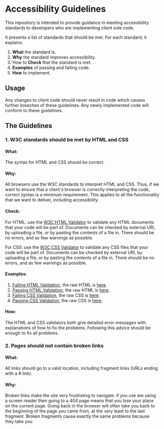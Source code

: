 # Accessibility Guidelines

This repository is intended to provide guidance in meeting accessibility standards to developers who are implementing 
client side code.

It presents a list of standards that should be met. For each standard, it explains:

1. **What** the standard is.
2. **Why** the standard improves accessibility.
3. How to **Check** that the standard is met.
4. **Examples** of passing and failing code.
5. **How** to implement.


## Usage

Any changes to client code should never result in code which causes further breaches of these guidelines.
Any newly implemented code will conform to these guidelines.


## The Guidelines

### 1. W3C standards should be met by HTML and CSS

#### What:

The syntax for HTML and CSS should be correct.


#### Why:

All browsers use the W3C standards to interpret HTML and CSS. Thus, if we want to ensure that a client's browser
is correctly interpreting the code, correct syntax is a minimum requirement. This applies to all the functionality
that we want to deliver, including accessibility.
  
  
#### Check:

For HTML: use the [W3C HTML Validator] to validate any HTML documents that your code will be part of. Documents can be 
checked by external URI, by uploading a file, or by pasting the contents of a file in. There should be no errors, and
as few warnings as possible.

For CSS: use the [W3C CSS Validator] to validate any CSS files that your code will be part of. Documents can be checked
 by external URI, by uploading a file, or by pasting the contents of a file in. There should be no errors, and as few
 warnings as possible.
 
 
#### Examples: 
 
1. [Failing HTML Validation], the raw HTML is [here][Failing HTML].
1. [Passing HTML Validation], the raw HTML is [here][Passing HTML].
1. [Failing CSS Validation], the raw CSS is [here][Failing CSS].
1. [Passing CSS Validation], the raw CSS is [here][Passing CSS].


#### How:

The HTML and CSS validators both give detailed error messages with explanations of how to fix the problems. Following
this advice should be enough to fix all problems.



### 2. Pages should not contain broken links

#### What:

All links should go to a valid location, including fragment links (URLs ending with a # link).


#### Why: 

Broken links make the site very frustrating to navigate: if you use are using a screen reader then going to a 404 page 
means that you lose your place on the current page. Going back in the browser will often take you back to the 
beginning of the page you came from, at the very least to the last fragment. Broken fragments cause exactly the same
problems because they take you 


<!-- REFERENCES -->
<!-- ======================================================================== -->
<!--                            VALIDATION                                    -->
<!-- ======================================================================== -->
[W3C HTML Validator]: http://validator.w3.org/
[W3C CSS Validator]: http://jigsaw.w3.org/css-validator/
[Failing HTML Validation]: http://validator.w3.org/check?uri=http%3A%2F%2Fandybry.github.io%2Faccessibility-guidelines%2Fexamples%2FW3C%2520standards%2520should%2520be%2520met%2520by%2520HTML%2520and%2520CSS%2Ffailing.html&charset=%28detect+automatically%29&doctype=Inline&group=0
[Failing HTML]: https://raw.githubusercontent.com/andybry/accessibility-guidelines/gh-pages/examples/W3C%20standards%20should%20be%20met%20by%20HTML%20and%20CSS/failing.html
[Passing HTML Validation]: http://validator.w3.org/check?uri=http%3A%2F%2Fandybry.github.io%2Faccessibility-guidelines%2Fexamples%2FW3C%2520standards%2520should%2520be%2520met%2520by%2520HTML%2520and%2520CSS%2Fpassing.html&charset=%28detect+automatically%29&doctype=Inline&group=0
[Passing HTML]: https://raw.githubusercontent.com/andybry/accessibility-guidelines/gh-pages/examples/W3C%20standards%20should%20be%20met%20by%20HTML%20and%20CSS/passing.html
[Failing CSS Validation]: http://jigsaw.w3.org/css-validator/validator?uri=http%3A%2F%2Fandybry.github.io%2Faccessibility-guidelines%2Fexamples%2FW3C%2520standards%2520should%2520be%2520met%2520by%2520HTML%2520and%2520CSS%2Ffailing.css&profile=css3&usermedium=all&warning=1&vextwarning=&lang=en
[Failing CSS]: http://andybry.github.io/accessibility-guidelines/examples/W3C%20standards%20should%20be%20met%20by%20HTML%20and%20CSS/failing.css
[Passing CSS Validation]: http://jigsaw.w3.org/css-validator/validator?uri=http%3A%2F%2Fandybry.github.io%2Faccessibility-guidelines%2Fexamples%2FW3C%2520standards%2520should%2520be%2520met%2520by%2520HTML%2520and%2520CSS%2Fpassing.css&profile=css3&usermedium=all&warning=1&vextwarning=&lang=en
[Passing CSS]: http://andybry.github.io/accessibility-guidelines/examples/W3C%20standards%20should%20be%20met%20by%20HTML%20and%20CSS/passing.css